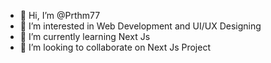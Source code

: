 - 👋 Hi, I’m @Prthm77
- 👀 I’m interested in Web Development and UI/UX Designing
- 🌱 I’m currently learning Next Js
- 💞️ I’m looking to collaborate on Next Js Project


<!---
Prthm77/Prthm77 is a ✨ special ✨ repository because its `README.md` (this file) appears on your GitHub profile.
You can click the Preview link to take a look at your changes.
--->
